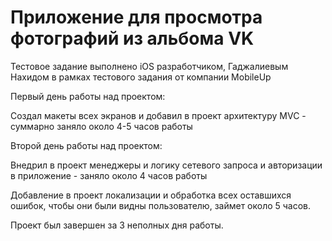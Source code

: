 # Приложение для просмотра фотографий из альбома VK
Тестовое задание выполнено iOS разработчиком, Гаджалиевым Нахидом в рамках тестового задания от компании MobileUp

Первый день работы над проектом:

Создал макеты всех экранов и добавил в проект архитектуру MVC - суммарно заняло около 4-5 часов работы

Второй день работы над проектом:

Внедрил в проект менеджеры и логику сетевого запроса и авторизации в приложение - заняло около 4 часов работы

Добавление в проект локализации и обработка всех оставшихся ошибок, чтобы они были видны пользователю, займет около 5 часов.

Проект был завершен за 3 неполных дня работы.
